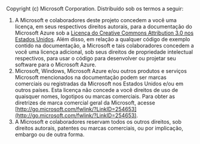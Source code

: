 Copyright (c) Microsoft Corporation.  Distribuído sob os termos a seguir:

1. A Microsoft e colaboradores deste projeto concedem a você uma licença, em seus respectivos direitos autorais, para a documentação do Microsoft Azure sob a [Licença do Creative Commons Attribution 3.0 nos Estados Unidos](http://creativecommons.org/licenses/by/3.0/us/legalcode).  Além disso, em relação a qualquer código de exemplo contido na documentação, a Microsoft e tais colaboradores concedem a você uma licença adicional, sob seus direitos de propriedade intelectual respectivos, para usar o código para desenvolver ou projetar seu software para o Microsoft Azure.
2. Microsoft, Windows, Microsoft Azure e/ou outros produtos e serviços Microsoft mencionados na documentação podem ser marcas comerciais ou registradas da Microsoft nos Estados Unidos e/ou em outros países. Esta licença não concede a você direitos de uso de quaisquer nomes, logotipos ou marcas comerciais. Para obter as diretrizes de marca comercial geral da Microsoft, acesse [http://go.microsoft.com/fwlink/?LinkID=254653](http://go.microsoft.com/fwlink/?LinkID=254653).
3. A Microsoft e colaboradores reservam todos os outros direitos, sob direitos autorais, patentes ou marcas comerciais, ou por implicação, embargo ou de outra forma.



<!--HONumber=Nov16_HO3-->


